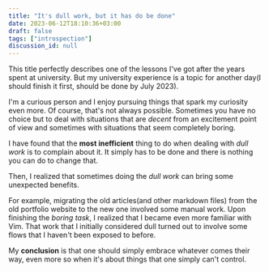 ```yaml
---
title: "It's dull work, but it has do be done"
date: 2023-06-12T18:10:36+03:00
draft: false
tags: ["introspection"]
discussion_id: null
---
```


This title perfectly describes one of the lessons I've got after the years spent at university. But my university experience is a topic for another day(I should finish it first, should be done by July 2023). 

I'm a curious person and I enjoy pursuing things that spark my curiosity even more. Of course, that's not always possible. Sometimes you have no choice but to deal with situations that are _decent_ from an excitement point of view and sometimes with situations that seem completely boring.

I have found that the **most inefficient** thing to do when dealing with _dull work_ is to complain about it. It simply has to be done and there is nothing you can do to change that. 

Then, I realized that sometimes doing the _dull work_ can bring some unexpected benefits.

For example, migrating the old articles(and other markdown files) from the old portfolio website to the new one involved some manual work. Upon finishing the _boring task_, I realized that I became even more familiar with Vim. That work that I initially considered dull turned out to involve some flows that I haven't been exposed to before.

My **conclusion** is that one should simply embrace whatever comes their way, even more so when it's about things that one simply can't control.